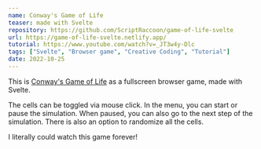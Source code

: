 ```yaml
---
name: Conway's Game of Life
teaser: made with Svelte
repository: https://github.com/ScriptRaccoon/game-of-life-svelte
url: https://game-of-life-svelte.netlify.app/
tutorial: https://www.youtube.com/watch?v=_JT3w4y-Dlc
tags: ["Svelte", "Browser game", "Creative Coding", "Tutorial"]
date: 2022-10-25
---
```


This is [Conway's Game of Life](https://en.wikipedia.org/wiki/Conway%27s_Game_of_Life) as a fullscreen browser game, made with Svelte.

The cells can be toggled via mouse click. In the menu, you can start or pause the simulation. When paused, you can also go to the next step of the simulation. There is also an option to randomize all the cells.

I literally could watch this game forever!
